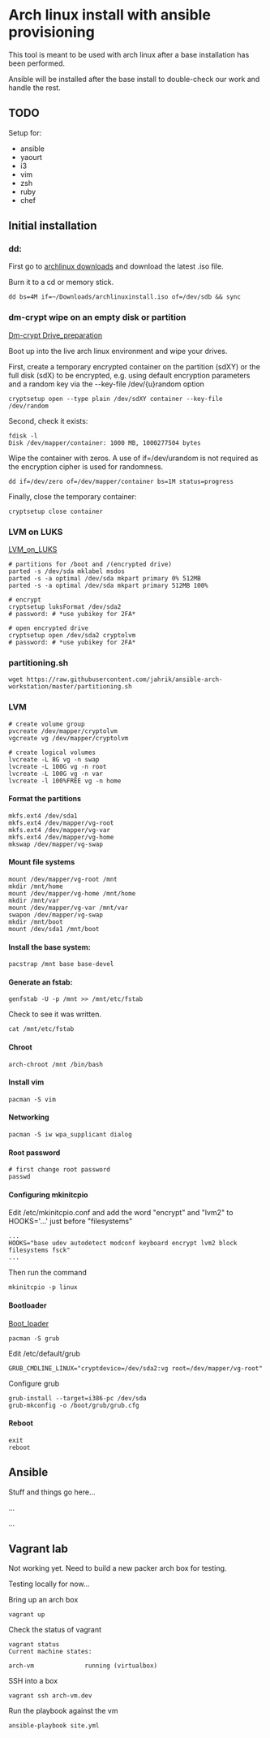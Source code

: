 # Arch linux install with ansible provisioning

This tool is meant to be used with arch linux after a base installation has been performed.

Ansible will be installed after the base install to double-check our work and handle the rest.



## TODO

Setup for:
- ansible
- yaourt
- i3
- vim
- zsh
- ruby
- chef

## Initial installation

### dd:

First go to [archlinux downloads](https://www.archlinux.org/download/) and download the latest .iso file.

Burn it to a cd or memory stick.

```
dd bs=4M if=~/Downloads/archlinuxinstall.iso of=/dev/sdb && sync
```

### dm-crypt wipe on an empty disk or partition

[Dm-crypt Drive_preparation](https://wiki.archlinux.org/index.php/Dm-crypt/Drive_preparation)

Boot up into the live arch linux environment and wipe your drives. 

First, create a temporary encrypted container on the partition (sdXY) or the full disk (sdX) to be encrypted, 
e.g. using default encryption parameters and a random key via the --key-file /dev/{u}random option
```
cryptsetup open --type plain /dev/sdXY container --key-file /dev/random
```

Second, check it exists:
```
fdisk -l
Disk /dev/mapper/container: 1000 MB, 1000277504 bytes
```

Wipe the container with zeros. A use of if=/dev/urandom is not required as the encryption cipher is used for randomness.
```
dd if=/dev/zero of=/dev/mapper/container bs=1M status=progress
```

Finally, close the temporary container:
```
cryptsetup close container
```

### LVM on LUKS

[LVM_on_LUKS](https://wiki.archlinux.org/index.php/Dm-crypt/Encrypting_an_entire_system#LVM_on_LUKS)
```
# partitions for /boot and /(encrypted drive)
parted -s /dev/sda mklabel msdos
parted -s -a optimal /dev/sda mkpart primary 0% 512MB
parted -s -a optimal /dev/sda mkpart primary 512MB 100%

# encrypt
cryptsetup luksFormat /dev/sda2
# password: # *use yubikey for 2FA*

# open encrypted drive
cryptsetup open /dev/sda2 cryptolvm
# password: # *use yubikey for 2FA*
```

### partitioning.sh

```
wget https://raw.githubusercontent.com/jahrik/ansible-arch-workstation/master/partitioning.sh
```


### LVM
```
# create volume group
pvcreate /dev/mapper/cryptolvm
vgcreate vg /dev/mapper/cryptolvm

# create logical volumes
lvcreate -L 8G vg -n swap
lvcreate -L 100G vg -n root
lvcreate -L 100G vg -n var
lvcreate -l 100%FREE vg -n home
```

#### Format the partitions
```
mkfs.ext4 /dev/sda1
mkfs.ext4 /dev/mapper/vg-root
mkfs.ext4 /dev/mapper/vg-var
mkfs.ext4 /dev/mapper/vg-home
mkswap /dev/mapper/vg-swap
```

#### Mount file systems
```
mount /dev/mapper/vg-root /mnt
mkdir /mnt/home
mount /dev/mapper/vg-home /mnt/home
mkdir /mnt/var
mount /dev/mapper/vg-var /mnt/var
swapon /dev/mapper/vg-swap
mkdir /mnt/boot
mount /dev/sda1 /mnt/boot
```

#### Install the base system:
```
pacstrap /mnt base base-devel
```

#### Generate an fstab: 
```
genfstab -U -p /mnt >> /mnt/etc/fstab
```
 
Check to see it was written.
```
cat /mnt/etc/fstab
```

#### Chroot
```
arch-chroot /mnt /bin/bash
```

#### Install vim
```
pacman -S vim
```

#### Networking
```
pacman -S iw wpa_supplicant dialog
```

#### Root password
```
# first change root password
passwd
```

#### Configuring mkinitcpio
Edit /etc/mkinitcpio.conf and add the word "encrypt" and "lvm2" to HOOKS='...' just before "filesystems"
```
...
HOOKS="base udev autodetect modconf keyboard encrypt lvm2 block filesystems fsck"
...
```

Then run the command
```
mkinitcpio -p linux
```

#### Bootloader
[Boot_loader](https://wiki.archlinux.org/index.php/Dm-crypt/System_configuration#Boot_loader)
```
pacman -S grub

```

Edit /etc/default/grub
```
GRUB_CMDLINE_LINUX="cryptdevice=/dev/sda2:vg root=/dev/mapper/vg-root"
```

Configure grub
```
grub-install --target=i386-pc /dev/sda
grub-mkconfig -o /boot/grub/grub.cfg
```

#### Reboot
```
exit
reboot
```

## Ansible

Stuff and things go here...

...

...

## Vagrant lab

Not working yet.  Need to build a new packer arch box for testing.

Testing locally for now...

Bring up an arch box

    vagrant up

Check the status of vagrant

    vagrant status
    Current machine states:

    arch-vm              running (virtualbox)

SSH into a box

    vagrant ssh arch-vm.dev


Run the playbook against the vm

    ansible-playbook site.yml
